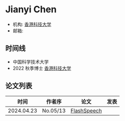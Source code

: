 # Jianyi Chen

- 机构: [香港科技大学](../Institutions/HKUST_香港科技大学.md)
- 邮箱: 

## 时间线

- 中国科学技术大学
- 2022 秋季博士 [香港科技大学](../Institutions/HKUST_香港科技大学.md)

## 论文列表

| 时间 | 作者序 | 论文 | 发表 |
|:-:|:-:|---|---|
| 2024.04.23 | No.05/13 | [FlashSpeech](../Models/Diffusion/2024.04.23_FlashSpeech.md) |

